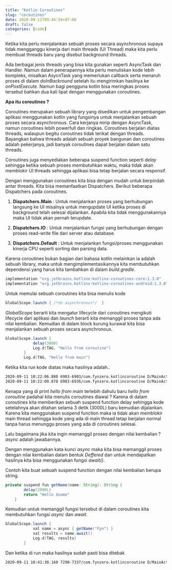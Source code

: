 ```yaml
---
title: "Kotlin Coroutines"
slug: "coroutines"
date: 2020-09-11T09:44:54+07:00
draft: false
categories: [code]
---
```


Ketika kita perlu menjalankan sebuah proses secara asynchronous supaya tidak mengganggu kinerja dari main threads (UI Thread) maka kita perlu membuat threads baru yang disebut background threads.

Ada berbagai jenis threads yang bisa kita gunakan seperti AsyncTask dan Handler. Namun dalam penerapannya kita perlu menuliskan kode lebih kompleks, misalkan AsycnTask yang memerlukan callback serta menaruh proses di dalam _doInBackround_ setelah itu mengirimkan hasilnya ke _onPostExecute_. Namun bagi pengguna kotlin bisa meringkas proses tersebut bahkan dua kali lipat dengan menggunakan coroutines.

**Apa itu coroutines ?**

Coroutines merupakan sebuah library yang disedikan untuk pengembangan aplikasi menggunakan kotlin yang fungsinya untuk menjalankan sebuah proses secara asynchronous. Cara kerjanya mirip dengan AsyncTask, namun coroutines lebih powerfull dan ringkas. Coroutines berjalan diatas threads, walaupun begitu coroutines tidak terikat dengan threads. Bayangkan bahwa threads adalah sebuah proyek bangunan dan coroutines adalah pekerjanya, jadi banyak coroutines dapat berjalan dalam satu threads.

Coroutines juga menyediakan beberapa suspend function seperti _delay_ sehingga ketika sebuah proses membutuhkan waktu, maka tidak akan memblokir UI threads sehingga aplikasi bisa tetap berjalan secara responsif.

Dengan menggunakan coroutines kita bisa dengan mudah untuk berpindah antar threads. Kita bisa memanfaatkan Dispatchers. Berikut beberapa Dispatchers pada coroutines.

1. **Dispatchers.Main** : Untuk menjalankan proses yang berhubungan langsung ke UI misalnya untuk mengupdate UI ketika proses di background telah selesai dijalankan. Apabila kita tidak menggunakannya maka UI tidak akan pernah terupdate.

2. **Dispatchers.IO** : Untuk menjalankan fungsi yang berhubungan dengan proses read-write file dari server atau database.

3. **Dispatchers.Default** : Untuk menjalankan fungsi/proses menggunakan kinerja CPU seperti sorting dan parsing data.

Karena coroutines bukan bagian dari bahasa kotlin melainkan ia adalah sebuah library, maka untuk mengimplementasikannya kita membutuhkan dependensi yang harus kita tambahkan di dalam _build.gradle_.

```java
implementation "org.jetbrains.kotlinx:kotlinx-coroutines-core:1.3.0"
implementation "org.jetbrains.kotlinx:kotlinx-coroutines-android:1.3.0"
```

Untuk memulai sebuah coroutines kita bisa menulis kode

```java
GlobalScope.launch { /*do asynchronous*/  }
```

_GlobalScope_ berarti kita mengatur lifecycle dari coroutines mengikuti lifecycle dari aplikasi dan _launch_ berarti kita memanggil proses tanpa ada nilai kembalian. Kemudian di dalam block kurung kurawal kita bisa menjalankan sebuah proses secara asynchronous.

```java
GlobalScope.launch {
            delay(3000)
            Log.d(TAG, "Hello from coroutine")
        }
        Log.d(TAG, "Hello from main")
```

Ketika kita run kode diatas maka hasilnya adalah..

```txt
2020-09-11 10:22:06.880 6903-6903/com.fynzero.kotlincoroutine D/MainActivity: Hello from main
2020-09-11 10:22:09.878 6903-6936/com.fynzero.kotlincoroutine D/MainActivity: Hello from coroutine
```

Kenapa yang di print _hello from main_ terlebih dahulu baru _hello from coroutine_ padahal kita menulis coroutines diawal ? Karena di dalam coroutines kita memberikan sebuah suspend function delay sehingga kode setelahnya akan ditahan selama 3 detik (3000L) baru kemudian dijalankan. Karena kita menggunakan suspend function maka ia tidak akan memblokir main thread sehingga kode yang ada di main thread tetap berjalan normal tanpa harus menunggu proses yang ada di coroutines selesai.

Lalu bagaimana jika kita ingin memanggil proses dengan nilai kembalian ? _async_ adalah jawabannya.

Dengan menggunakan kata kunci _async_ maka kita bisa memanggil proses dengan nilai kembalian dalam bentuk _Deffered_ dan untuk mendapatkan hasilnya kita bisa menggunakan fungsi _await()_.

Contoh kita buat sebuah suspend function dengan nilai kembalian berupa string.

```java
private suspend fun getName(name: String): String {
        delay(2000L)
        return "Hello $name"
    }
```

Kemudian untuk memanggil fungsi tersebut di dalam coroutines kita membutuhkan fungsi _async_ dan _await_.

```java
GlobalScope.launch {
            val name = async { getName("Fyn") }
            val results = name.await()
            Log.d(TAG, results)
        }
```

Dan ketika di run maka hasilnya sudah pasti bisa ditebak

```txt
2020-09-11 10:41:30.160 7290-7337/com.fynzero.kotlincoroutine D/MainActivity: Hello Fyn
```
